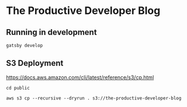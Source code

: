 # The Productive Developer Blog

## Running in development
`gatsby develop`

## S3 Deployment

https://docs.aws.amazon.com/cli/latest/reference/s3/cp.html

`cd public`

`aws s3 cp --recursive --dryrun . s3://the-productive-developer-blog`
